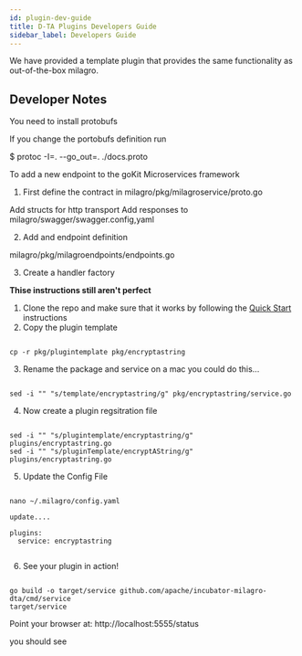 ```yaml
---
id: plugin-dev-guide
title: D-TA Plugins Developers Guide
sidebar_label: Developers Guide
---
```

We have provided a template plugin that provides the same functionality as out-of-the-box milagro.

## Developer Notes

You need to install protobufs

If you change the portobufs definition run 

$ protoc -I=. --go_out=. ./docs.proto

To add a new endpoint to the goKit Microservices framework

1.  First define the contract in milagro/pkg/milagroservice/proto.go

Add structs for http transport
Add responses to milagro/swagger/swagger.config,yaml

2.  Add and endpoint definition

milagro/pkg/milagroendpoints/endpoints.go

3.  Create a handler factory

**Thise instructions still aren't perfect**

1.  Clone the repo and make sure that it works by following the [Quick Start](/docs/dta-details/quickstart) instructions
2.  Copy the plugin template

```

cp -r pkg/plugintemplate pkg/encryptastring

```

3.  Rename the package and service 
    on a mac you could do this...

```

sed -i "" "s/template/encryptastring/g" pkg/encryptastring/service.go

```

4.  Now create a plugin regsitration file

```

sed -i "" "s/plugintemplate/encryptastring/g" plugins/encryptastring.go
sed -i "" "s/pluginTemplate/encryptAString/g" plugins/encryptastring.go

```

5.  Update the Config File

```

nano ~/.milagro/config.yaml

update....

plugins:
  service: encryptastring


```

6.  See your plugin in action!

```

go build -o target/service github.com/apache/incubator-milagro-dta/cmd/service
target/service

```

Point your browser at:
http://localhost:5555/status

you should see
